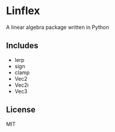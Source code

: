 # Linflex

A linear algebra package written in Python

## Includes

- lerp
- sign
- clamp
- Vec2
- Vec2i
- Vec3

## License

MIT
